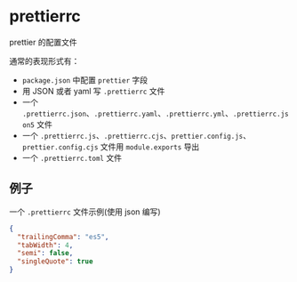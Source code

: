 # prettierrc

prettier 的配置文件

通常的表现形式有：

- `package.json` 中配置 `prettier` 字段
- 用 JSON 或者 yaml 写 `.prettierrc` 文件
- 一个 `.prettierrc.json`、`.prettierrc.yaml`、`.prettierrc.yml`、`.prettierrc.json5` 文件
- 一个 `.prettierrc.js`、`.prettierrc.cjs`、`prettier.config.js`、`prettier.config.cjs` 文件用 `module.exports` 导出
- 一个 `.prettierrc.toml` 文件


## 例子

一个 `.prettierrc` 文件示例(使用 json 编写)

```json
{
  "trailingComma": "es5",
  "tabWidth": 4,
  "semi": false,
  "singleQuote": true
}
```